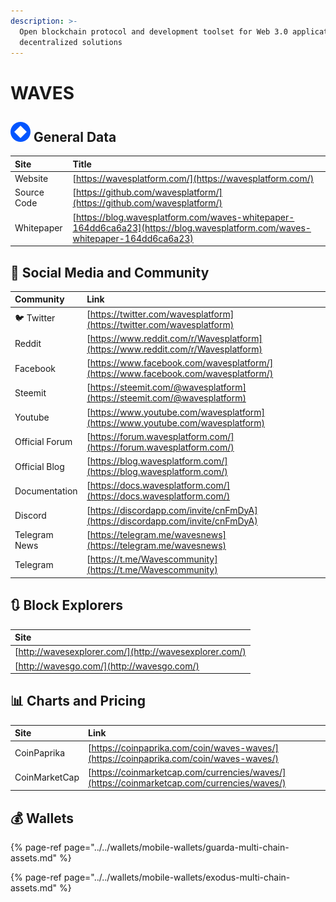 ```yaml
---
description: >-
  Open blockchain protocol and development toolset for Web 3.0 applications and
  decentralized solutions
---
```


# WAVES

## ![](../../.gitbook/assets/waves.png) General Data

| Site | Title |
| :--- | :--- |
| Website | [https://wavesplatform.com/](https://wavesplatform.com/) |
| Source Code | [https://github.com/wavesplatform/](https://github.com/wavesplatform/) |
| Whitepaper | [https://blog.wavesplatform.com/waves-whitepaper-164dd6ca6a23](https://blog.wavesplatform.com/waves-whitepaper-164dd6ca6a23) |

## 🙋 Social Media and Community

| Community | Link |
| :--- | :--- |
| 🐦 Twitter | [https://twitter.com/wavesplatform](https://twitter.com/wavesplatform) |
| Reddit | [https://www.reddit.com/r/Wavesplatform](https://www.reddit.com/r/Wavesplatform) |
| Facebook | [https://www.facebook.com/wavesplatform/](https://www.facebook.com/wavesplatform/) |
| Steemit | [https://steemit.com/@wavesplatform](https://steemit.com/@wavesplatform) |
| Youtube | [https://www.youtube.com/wavesplatform](https://www.youtube.com/wavesplatform) |
| Official Forum | [https://forum.wavesplatform.com/](https://forum.wavesplatform.com/) |
| Official Blog | [https://blog.wavesplatform.com/](https://blog.wavesplatform.com/) |
| Documentation | [https://docs.wavesplatform.com/](https://docs.wavesplatform.com/) |
| Discord | [https://discordapp.com/invite/cnFmDyA](https://discordapp.com/invite/cnFmDyA) |
| Telegram News | [https://telegram.me/wavesnews](https://telegram.me/wavesnews) |
| Telegram | [https://t.me/Wavescommunity](https://t.me/Wavescommunity) |

## 🔃 Block Explorers

| Site |
| :--- |
| [http://wavesexplorer.com/](http://wavesexplorer.com/) |
| [http://wavesgo.com/](http://wavesgo.com/) |

## 📊 Charts and Pricing

| Site | Link |
| :--- | :--- |
| CoinPaprika | [https://coinpaprika.com/coin/waves-waves/](https://coinpaprika.com/coin/waves-waves/) |
| CoinMarketCap | [https://coinmarketcap.com/currencies/waves/](https://coinmarketcap.com/currencies/waves/) |

## 💰 Wallets

{% page-ref page="../../wallets/mobile-wallets/guarda-multi-chain-assets.md" %}

{% page-ref page="../../wallets/mobile-wallets/exodus-multi-chain-assets.md" %}

